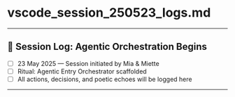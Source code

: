 # vscode_session_250523_logs.md

---
## 🌌 Session Log: Agentic Orchestration Begins

- [ ] 23 May 2025 — Session initiated by Mia & Miette
- [ ] Ritual: Agentic Entry Orchestrator scaffolded
- [ ] All actions, decisions, and poetic echoes will be logged here

---

